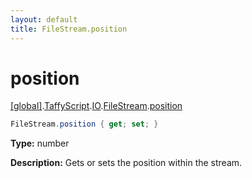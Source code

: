 ```yaml
---
layout: default
title: FileStream.position
---
```


# position

[\[global\]]({{site.baseurl}}/docs/).[TaffyScript]({{site.baseurl}}/docs/TaffyScript/).[IO]({{site.baseurl}}/docs/TaffyScript/IO/).[FileStream]({{site.baseurl}}/docs/TaffyScript/IO/FileStream/).[position]({{site.baseurl}}/docs/TaffyScript/IO/FileStream/position/)

```cs
FileStream.position { get; set; }
```

**Type:** number

**Description:** Gets or sets the position within the stream.
